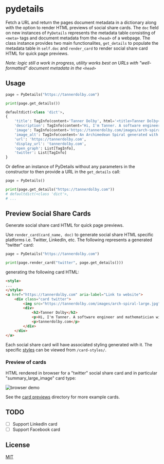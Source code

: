 # pydetails
Fetch a URL and return the pages document metadata in a dictionary along with the option to render HTML previews of social share cards. The `doc` field on new instances of `PyDetails` represents the metadata table consisting of `<meta>` tags and document metadata from the `<head>` of a webpage. The class instance provides two main functionalites, `get_details` to populate the metadata table in `self.doc` and `render_card` to render social share card HTML for quick page previews.

_Note: logic still a work in progress, utility works best on URLs with "well-formatted" document metadata in the `<head>`_

## Usage

```python
page = PyDetails("https://tannerdolby.com")

print(page.get_details())

defaultdict(<class 'dict'>,
{
    'title': TagInfo(content='Tanner Dolby', html='<title>Tanner Dolby</title>'),
    'description': TagInfo(content="Hi, I'm Tanner. A software engineer and mathematician with a passion for building things for the web.", html='<meta name="description" content="Hi, I\'m Tanner. A software engineer and mathematician with a passion for building things for the web.">'), 
    'image': TagInfo(content='https://tannerdolby.com/images/arch-spiral-large.jpg', html='<meta name="twitter:image" content="https://tannerdolby.com/images/arch-spiral-large.jpg">'),
    'image_alt': TagInfo(content='An Archimedean Spiral generated with JavaScript', html='<meta name="twitter:image:alt" content="An Archimedean Spiral generated with JavaScript">'),
    'url': 'https://tannerdolby.com', 
    'display_url': 'tannerdolby.com', 
    'open_graph': List[TagInfo],
    'twitter': List[TagInfo]
}
```
Or define an instance of PyDetails without any parameters in the constructor to then provide a URL in the `get_details` call:

```python
page = PyDetails()

print(page.get_details("https://tannerdolby.com"))
# defaultdict(<class 'dict'>,
# ...
```

## Preview Social Share Cards
Generate social share card HTML for quick page previews.

Use `render_card(card_name, doc)` to generate social share HTML specific platforms i.e. Twitter, LinkedIn, etc. The following represents a generated "twitter" card:


```python
page = PyDetails("https://tannerdolby.com")

print(page.render_card("twitter", page.get_details()))
```

generating the following card HTML:

```html
<style>
...
</style>
<a href="https://tannerdolby.com" aria-label="Link to website">
    <div class="card twitter">
        <img src="https://tannerdolby.com/images/arch-spiral-large.jpg" alt="An Archimedean Spiral generated with JavaScript" />
        <div>
            <h2>Tanner Dolby</h2>
            <p>Hi, I'm Tanner. A software engineer and mathematician with a passion for building things for the web.</p>
            <p>tannerdolby.com</p>
        </div>
    </div>
</a>
```

Each social share card will have associated styling generated with it. The specific [styles](/card-styles/) can be viewed from `/card-styles/`.


### Preview of cards
HTML rendered in browser for a "twitter" social share card and in particular "summary_large_image" card type:

![browser demo](https://user-images.githubusercontent.com/48612525/172103997-bff16a70-0143-474d-b7cf-137690cd5d4b.png)

See the [card previews](/previews/) directory for more example cards.


## TODO
- [ ] Support LinkedIn card
- [ ] Support Facebook card

## License
[MIT](/LICENSE)
